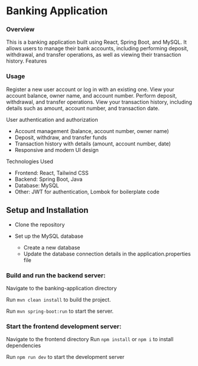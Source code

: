 # Banking Application

### Overview

This is a banking application built using React, Spring Boot, and MySQL. It allows users to manage their bank accounts, including performing deposit, withdrawal, and transfer operations, as well as viewing their transaction history.
Features

### Usage

Register a new user account or log in with an existing one.
View your account balance, owner name, and account number.
Perform deposit, withdrawal, and transfer operations.
View your transaction history, including details such as amount, account number, and transaction date.

User authentication and authorization

- Account management (balance, account number, owner name)
- Deposit, withdraw, and transfer funds
- Transaction history with details (amount, account number, date)
- Responsive and modern UI design

Technologies Used

- Frontend: React, Tailwind CSS
- Backend: Spring Boot, Java
- Database: MySQL
- Other: JWT for authentication, Lombok for boilerplate code

## Setup and Installation

- Clone the repository
- Set up the MySQL database

  - Create a new database
  - Update the database connection details in the application.properties file

### Build and run the backend server:

Navigate to the banking-application directory

Run `mvn clean install` to build the project.

Run `mvn spring-boot:run` to start the server.

### Start the frontend development server:

Navigate to the frontend directory
Run `npm install` or `npm i` to install dependencies

Run `npm run dev` to start the development server
